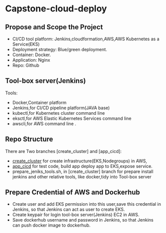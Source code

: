 # Capstone-cloud-deploy


## Propose and Scope the Project
- CI/CD tool platform: Jenkins,cloudformation,AWS,AWS Kubernetes as a Service(EKS)
- Deployment strategy: Blue/green deployment.
- Container: Docker.
- Application: Nginx
- Repo: Github


## Tool-box server(Jenkins)
Tools:
- Docker,Container platform
- Jenkins,for CI/CD pipeline platform(JAVA base)
- kubectl,for Kubernetes cluster command line
- eksctl,for AWS Elastic Kubernetes Services command line
- awscli,for AWS  command line
.

## Repo Structure
There are Two branches [create_cluster] and [app_cicd]: 
- [create_cluster](https://github.com/davincizhao/Capstone-cloud-deploy/tree/create_cluster) for create infrastructure(EKS,Nodegroups) in AWS, 
- [app_cicd](https://github.com/davincizhao/Capstone-cloud-deploy/tree/app_cicd) for test code, build app deploy app to EKS,expose service.
- prepare_jeniks_tools.sh, in [create_cluster] branch for prepare install jenkins and other relative tools, like docker,tidy into Tool-box server

## Prepare Credential of AWS and Dockerhub
- Create user and add EKS permission into this user,save this credential in Jenkins, so that Jenkins can act as user to create EKS.
- Create keypair for login tool-box server(Jenkins) EC2 in AWS.
- Save dockerhub username and password in Jenkins, so that Jenkins can push docker image to dockerhub.
